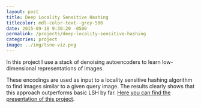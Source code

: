 ```yaml
---
layout: post
title: Deep Locality Sensitive Hashing
titlecolor: mdl-color-text--grey-500
date: 2015-09-10 9:30:20 -0500
permalink: /projects/deep-locality-sensitive-hashing
categories: project
image: ../img/tsne-viz.png
---
```

In this project I use a stack of denoising autoencoders to learn low-dimensional
representations of images.

These encodings are used as input to a locality sensitive
hashing algorithm to find images similar to a given query image. The results clearly
shows that this approach outperforms basic LSH by far.
[Here you can find the presentation of this project](http://www.slideshare.net/GabrieleAngeletti/project-deep-locality-sensitive-hashing).

